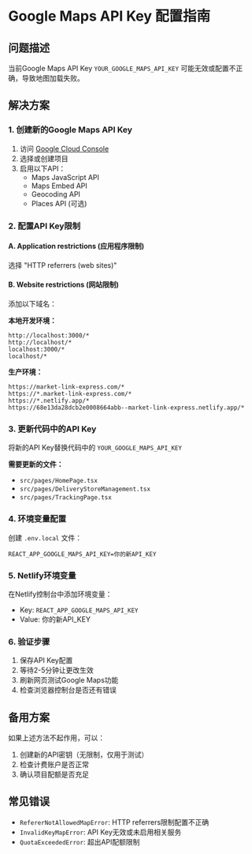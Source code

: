 # Google Maps API Key 配置指南

## 问题描述
当前Google Maps API Key `YOUR_GOOGLE_MAPS_API_KEY` 可能无效或配置不正确，导致地图加载失败。

## 解决方案

### 1. 创建新的Google Maps API Key

1. 访问 [Google Cloud Console](https://console.cloud.google.com/)
2. 选择或创建项目
3. 启用以下API：
   - Maps JavaScript API
   - Maps Embed API
   - Geocoding API
   - Places API (可选)

### 2. 配置API Key限制

#### A. Application restrictions (应用程序限制)
选择 "HTTP referrers (web sites)"

#### B. Website restrictions (网站限制)
添加以下域名：

**本地开发环境：**
```
http://localhost:3000/*
http://localhost/*
localhost:3000/*
localhost/*
```

**生产环境：**
```
https://market-link-express.com/*
https://*.market-link-express.com/*
https://*.netlify.app/*
https://68e13da28dcb2e0008664abb--market-link-express.netlify.app/*
```

### 3. 更新代码中的API Key

将新的API Key替换代码中的 `YOUR_GOOGLE_MAPS_API_KEY`

**需要更新的文件：**
- `src/pages/HomePage.tsx`
- `src/pages/DeliveryStoreManagement.tsx`
- `src/pages/TrackingPage.tsx`

### 4. 环境变量配置

创建 `.env.local` 文件：
```
REACT_APP_GOOGLE_MAPS_API_KEY=你的新API_KEY
```

### 5. Netlify环境变量

在Netlify控制台中添加环境变量：
- Key: `REACT_APP_GOOGLE_MAPS_API_KEY`
- Value: 你的新API_KEY

### 6. 验证步骤

1. 保存API Key配置
2. 等待2-5分钟让更改生效
3. 刷新网页测试Google Maps功能
4. 检查浏览器控制台是否还有错误

## 备用方案

如果上述方法不起作用，可以：
1. 创建新的API密钥（无限制，仅用于测试）
2. 检查计费账户是否正常
3. 确认项目配额是否充足

## 常见错误

- `RefererNotAllowedMapError`: HTTP referrers限制配置不正确
- `InvalidKeyMapError`: API Key无效或未启用相关服务
- `QuotaExceededError`: 超出API配额限制
